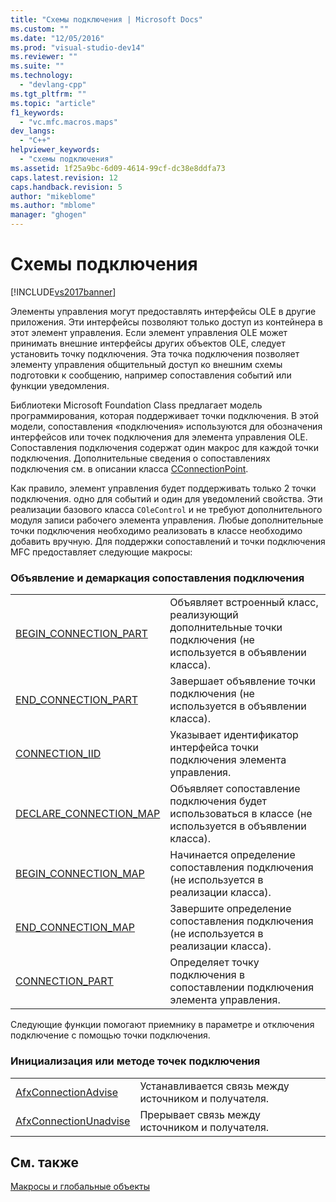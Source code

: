 ```yaml
---
title: "Схемы подключения | Microsoft Docs"
ms.custom: ""
ms.date: "12/05/2016"
ms.prod: "visual-studio-dev14"
ms.reviewer: ""
ms.suite: ""
ms.technology: 
  - "devlang-cpp"
ms.tgt_pltfrm: ""
ms.topic: "article"
f1_keywords: 
  - "vc.mfc.macros.maps"
dev_langs: 
  - "C++"
helpviewer_keywords: 
  - "схемы подключения"
ms.assetid: 1f25a9bc-6d09-4614-99cf-dc38e8ddfa73
caps.latest.revision: 12
caps.handback.revision: 5
author: "mikeblome"
ms.author: "mblome"
manager: "ghogen"
---
```

# Схемы подключения
[!INCLUDE[vs2017banner](../../assembler/inline/includes/vs2017banner.md)]

Элементы управления могут предоставлять интерфейсы OLE в другие приложения.  Эти интерфейсы позволяют только доступ из контейнера в этот элемент управления.  Если элемент управления OLE может принимать внешние интерфейсы других объектов OLE, следует установить точку подключения.  Эта точка подключения позволяет элементу управления общительный доступ ко внешним схемы подготовки к сообщению, например сопоставления событий или функции уведомления.  
  
 Библиотеки Microsoft Foundation Class предлагает модель программирования, которая поддерживает точки подключения.  В этой модели, сопоставления «подключения» используются для обозначения интерфейсов или точек подключения для элемента управления OLE.  Сопоставления подключения содержат один макрос для каждой точки подключения.  Дополнительные сведения о сопоставлениях подключения см. в описании класса [CConnectionPoint](../Topic/CConnectionPoint%20Class.md).  
  
 Как правило, элемент управления будет поддерживать только 2 точки подключения. одно для событий и один для уведомлений свойства.  Эти реализации базового класса `COleControl` и не требуют дополнительного модуля записи рабочего элемента управления.  Любые дополнительные точки подключения необходимо реализовать в классе необходимо добавить вручную.  Для поддержки сопоставлений и точки подключения MFC предоставляет следующие макросы:  
  
### Объявление и демаркация сопоставления подключения  
  
|||  
|-|-|  
|[BEGIN\_CONNECTION\_PART](../Topic/BEGIN_CONNECTION_PART.md)|Объявляет встроенный класс, реализующий дополнительные точки подключения \(не используется в объявлении класса\).|  
|[END\_CONNECTION\_PART](../Topic/END_CONNECTION_PART.md)|Завершает объявление точки подключения \(не используется в объявлении класса\).|  
|[CONNECTION\_IID](../Topic/CONNECTION_IID.md)|Указывает идентификатор интерфейса точки подключения элемента управления.|  
|[DECLARE\_CONNECTION\_MAP](../Topic/DECLARE_CONNECTION_MAP.md)|Объявляет сопоставление подключения будет использоваться в классе \(не используется в объявлении класса\).|  
|[BEGIN\_CONNECTION\_MAP](../Topic/BEGIN_CONNECTION_MAP.md)|Начинается определение сопоставления подключения \(не используется в реализации класса\).|  
|[END\_CONNECTION\_MAP](../Topic/END_CONNECTION_MAP.md)|Завершите определение сопоставления подключения \(не используется в реализации класса\).|  
|[CONNECTION\_PART](../Topic/CONNECTION_PART.md)|Определяет точку подключения в сопоставлении подключения элемента управления.|  
  
 Следующие функции помогают приемнику в параметре и отключения подключение с помощью точки подключения.  
  
### Инициализация или методе точек подключения  
  
|||  
|-|-|  
|[AfxConnectionAdvise](../Topic/AfxConnectionAdvise.md)|Устанавливается связь между источником и получателя.|  
|[AfxConnectionUnadvise](../Topic/AfxConnectionUnadvise.md)|Прерывает связь между источником и получателя.|  
  
## См. также  
 [Макросы и глобальные объекты](../../mfc/reference/mfc-macros-and-globals.md)